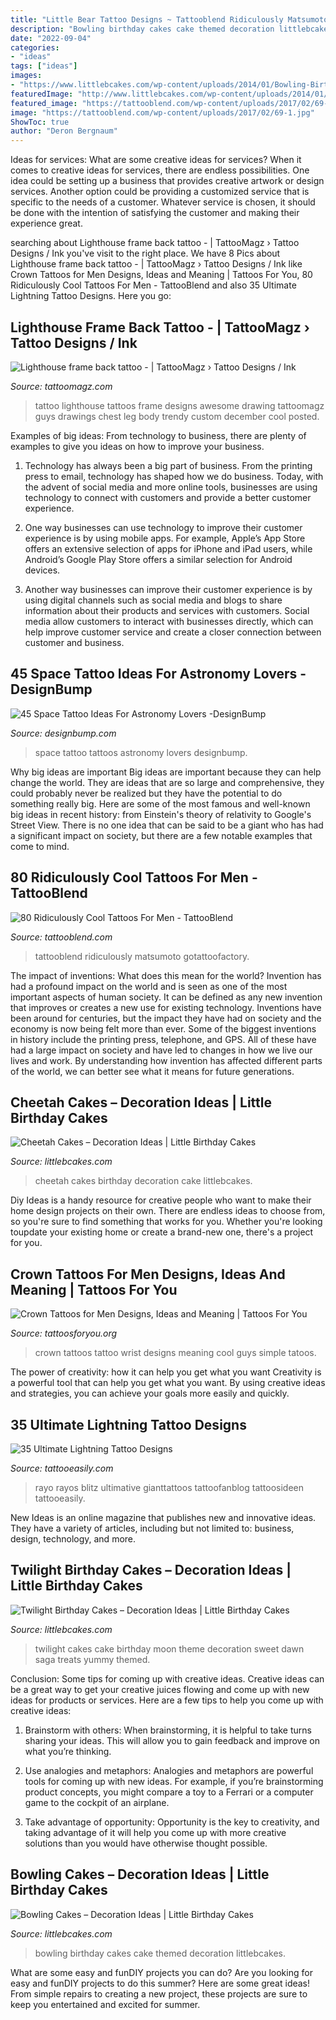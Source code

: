 ```yaml
---
title: "Little Bear Tattoo Designs ~ Tattooblend Ridiculously Matsumoto Gotattoofactory"
description: "Bowling birthday cakes cake themed decoration littlebcakes"
date: "2022-09-04"
categories:
- "ideas"
tags: ["ideas"]
images:
- "https://www.littlebcakes.com/wp-content/uploads/2014/01/Bowling-Birthday-Cakes-760x1024.jpg"
featuredImage: "http://www.littlebcakes.com/wp-content/uploads/2014/01/Twilight-Cake.jpg"
featured_image: "https://tattooblend.com/wp-content/uploads/2017/02/69-1.jpg"
image: "https://tattooblend.com/wp-content/uploads/2017/02/69-1.jpg"
ShowToc: true
author: "Deron Bergnaum"
---
```



Ideas for services: What are some creative ideas for services?
When it comes to creative ideas for services, there are endless possibilities. One idea could be setting up a business that provides creative artwork or design services. Another option could be providing a customized service that is specific to the needs of a customer. Whatever service is chosen, it should be done with the intention of satisfying the customer and making their experience great.

	

		
searching about Lighthouse frame back tattoo - | TattooMagz › Tattoo Designs / Ink you've visit to the right place. We have 8 Pics about Lighthouse frame back tattoo - | TattooMagz › Tattoo Designs / Ink like Crown Tattoos for Men Designs, Ideas and Meaning | Tattoos For You, 80 Ridiculously Cool Tattoos For Men - TattooBlend and also 35 Ultimate Lightning Tattoo Designs. Here you go:
		
    
## Lighthouse Frame Back Tattoo - | TattooMagz › Tattoo Designs / Ink

<img loading=lazy src="https://tattoomagz.com/wp-content/uploads/Lighthouse-frame-back-tattoo.jpg" onerror="this.onerror=null;this.src='https://tse3.mm.bing.net/th?id=OIP.bYLc6qts0YpeXQoj0jfcwwHaJ4&amp;pid=15.1';" alt="Lighthouse frame back tattoo - | TattooMagz › Tattoo Designs / Ink">

_Source: tattoomagz.com_

>tattoo lighthouse tattoos frame designs awesome drawing tattoomagz guys drawings chest leg body trendy custom december cool posted. 

	

Examples of big ideas: From technology to business, there are plenty of examples to give you ideas on how to improve your business.
1. Technology has always been a big part of business. From the printing press to email, technology has shaped how we do business. Today, with the advent of social media and more online tools, businesses are using technology to connect with customers and provide a better customer experience.
2. One way businesses can use technology to improve their customer experience is by using mobile apps. For example, Apple’s App Store offers an extensive selection of apps for iPhone and iPad users, while Android’s Google Play Store offers a similar selection for Android devices.

3. Another way businesses can improve their customer experience is by using digital channels such as social media and blogs to share information about their products and services with customers. Social media allow customers to interact with businesses directly, which can help improve customer service and create a closer connection between customer and business.


    
## 45 Space Tattoo Ideas For Astronomy Lovers -DesignBump

<img loading=lazy src="http://designbump.com/wp-content/uploads/2014/12/space-star-tattoos-26.jpg" onerror="this.onerror=null;this.src='https://tse3.mm.bing.net/th?id=OIP.W3CNXMbughEw8gbfz-v9nQHaFj&amp;pid=15.1';" alt="45 Space Tattoo Ideas For Astronomy Lovers -DesignBump">

_Source: designbump.com_

>space tattoo tattoos astronomy lovers designbump. 

	

Why big ideas are important
Big ideas are important because they can help change the world. They are ideas that are so large and comprehensive, they could probably never be realized but they have the potential to do something really big. Here are some of the most famous and well-known big ideas in recent history: from Einstein's theory of relativity to Google's Street View. There is no one idea that can be said to be a giant who has had a significant impact on society, but there are a few notable examples that come to mind.

    
## 80 Ridiculously Cool Tattoos For Men - TattooBlend

<img loading=lazy src="https://tattooblend.com/wp-content/uploads/2017/02/69-1.jpg" onerror="this.onerror=null;this.src='https://tse4.mm.bing.net/th?id=OIP.125LdT0uq1NENJFdJVcCxQHaHY&amp;pid=15.1';" alt="80 Ridiculously Cool Tattoos For Men - TattooBlend">

_Source: tattooblend.com_

>tattooblend ridiculously matsumoto gotattoofactory. 

	

The impact of inventions: What does this mean for the world?
Invention has had a profound impact on the world and is seen as one of the most important aspects of human society. It can be defined as any new invention that improves or creates a new use for existing technology. Inventions have been around for centuries, but the impact they have had on society and the economy is now being felt more than ever. Some of the biggest inventions in history include the printing press, telephone, and GPS. All of these have had a large impact on society and have led to changes in how we live our lives and work. By understanding how invention has affected different parts of the world, we can better see what it means for future generations.

    
## Cheetah Cakes – Decoration Ideas | Little Birthday Cakes

<img loading=lazy src="http://www.littlebcakes.com/wp-content/uploads/2014/02/Cheetah-Cakes.jpg" onerror="this.onerror=null;this.src='https://tse3.mm.bing.net/th?id=OIP.VTyOWcE-MklAL4iOmNrPqAHaIc&amp;pid=15.1';" alt="Cheetah Cakes – Decoration Ideas | Little Birthday Cakes">

_Source: littlebcakes.com_

>cheetah cakes birthday decoration cake littlebcakes. 

	

Diy Ideas is a handy resource for creative people who want to make their home design projects on their own. There are endless ideas to choose from, so you're sure to find something that works for you. Whether you're looking toupdate your existing home or create a brand-new one, there's a project for you.

    
## Crown Tattoos For Men Designs, Ideas And Meaning | Tattoos For You

<img loading=lazy src="https://www.tattoosforyou.org/wp-content/uploads/2017/11/Small-Crown-Tattoos-for-Men.jpg" onerror="this.onerror=null;this.src='https://tse3.mm.bing.net/th?id=OIP.IvZnX5iCI8ezlg7gsMf-aAHaJ3&amp;pid=15.1';" alt="Crown Tattoos for Men Designs, Ideas and Meaning | Tattoos For You">

_Source: tattoosforyou.org_

>crown tattoos tattoo wrist designs meaning cool guys simple tatoos. 

	

The power of creativity: how it can help you get what you want
Creativity is a powerful tool that can help you get what you want. By using creative ideas and strategies, you can achieve your goals more easily and quickly.

    
## 35 Ultimate Lightning Tattoo Designs

<img loading=lazy src="http://www.tattooeasily.com/wp-content/uploads/2013/06/125.jpg" onerror="this.onerror=null;this.src='https://tse3.mm.bing.net/th?id=OIP.mfanzaC5cFmEPRRYDZIlegHaGY&amp;pid=15.1';" alt="35 Ultimate Lightning Tattoo Designs">

_Source: tattooeasily.com_

>rayo rayos blitz ultimative gianttattoos tattoofanblog tattoosideen tattooeasily. 

	

New Ideas is an online magazine that publishes new and innovative ideas. They have a variety of articles, including but not limited to: business, design, technology, and more.

    
## Twilight Birthday Cakes – Decoration Ideas | Little Birthday Cakes

<img loading=lazy src="http://www.littlebcakes.com/wp-content/uploads/2014/01/Twilight-Cake.jpg" onerror="this.onerror=null;this.src='https://tse4.mm.bing.net/th?id=OIP.GLnlGku0do60_6WTJn9z1QHaKr&amp;pid=15.1';" alt="Twilight Birthday Cakes – Decoration Ideas | Little Birthday Cakes">

_Source: littlebcakes.com_

>twilight cakes cake birthday moon theme decoration sweet dawn saga treats yummy themed. 

	

Conclusion: Some tips for coming up with creative ideas.
Creative ideas can be a great way to get your creative juices flowing and come up with new ideas for products or services. Here are a few tips to help you come up with creative ideas:
1. Brainstorm with others: When brainstorming, it is helpful to take turns sharing your ideas. This will allow you to gain feedback and improve on what you’re thinking.

2. Use analogies and metaphors: Analogies and metaphors are powerful tools for coming up with new ideas. For example, if you’re brainstorming product concepts, you might compare a toy to a Ferrari or a computer game to the cockpit of an airplane.

3. Take advantage of opportunity: Opportunity is the key to creativity, and taking advantage of it will help you come up with more creative solutions than you would have otherwise thought possible.

    
## Bowling Cakes – Decoration Ideas | Little Birthday Cakes

<img loading=lazy src="https://www.littlebcakes.com/wp-content/uploads/2014/01/Bowling-Birthday-Cakes-760x1024.jpg" onerror="this.onerror=null;this.src='https://tse3.mm.bing.net/th?id=OIP.7pS4gKVgtQuJG8FygJwr1wHaJ-&amp;pid=15.1';" alt="Bowling Cakes – Decoration Ideas | Little Birthday Cakes">

_Source: littlebcakes.com_

>bowling birthday cakes cake themed decoration littlebcakes. 

	

What are some easy and funDIY projects you can do?
Are you looking for easy and funDIY projects to do this summer? Here are some great ideas! From simple repairs to creating a new project, these projects are sure to keep you entertained and excited for summer.

